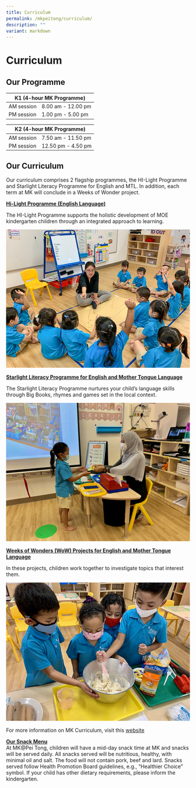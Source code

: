 ```yaml
---
title: Curriculum
permalink: /mkpeitong/curriculum/
description: ""
variant: markdown
---
```

# Curriculum


## Our Programme

<table>
<thead>
  <tr>
    <th colspan="2">K1 (4-hour MK Programme)</th>
  </tr>
</thead>
<tbody>
  <tr>
    <td>AM session</td>
    <td>8.00 am - 12.00 pm</td>
  </tr>
  <tr>
    <td>PM session</td>
    <td>1.00 pm - 5.00 pm</td>
  </tr>
</tbody>
</table>

<table>
<thead>
  <tr>
    <th colspan="2">K2 (4-hour MK Programme)</th>
  </tr>
</thead>
<tbody>
  <tr>
    <td>AM session</td>
    <td>7.50 am - 11.50 pm</td>
  </tr>
  <tr>
    <td>PM session</td>
    <td>12.50 pm - 4.50 pm</td>
  </tr>
</tbody>
</table>

## Our Curriculum


Our curriculum comprises 2 flagship programmes, the HI-Light Programme and Starlight Literacy Programme for English and MTL. In addition, each term at MK will conclude in a Weeks of Wonder project.  
  

<b><u>Hi-Light Programme (English Language)</u></b>  

The HI-Light Programme supports the holistic development of MOE kindergarten children through an integrated approach to learning.

![](/images/MK@Pei%20Tong/Curriculum%202.jpg)

<b><u>Starlight Literacy Programme for English
and Mother Tongue Language</u></b>  

The Starlight Literacy Programme nurtures your child’s language skills through Big Books, rhymes and games set in the local context.

![](/images/MK@Pei%20Tong/Curriculum%203.jpg)

<b><u>Weeks of Wonders (WoW) Projects for
English and Mother Tongue Language</u></b>  

In these projects, children work together to investigate topics that interest them.

![](/images/MK@Pei%20Tong/Curriculum%201.jpg)

For more information on MK Curriculum, visit this [website](https://www.moe.gov.sg/preschool/moe-kindergarten/curriculum-and-learning-environment)

<b><u>Our Snack Menu</u></b>  
At MK@Pei Tong, children will have a mid-day snack time at MK and snacks will be served daily. All snacks served will be nutritious, healthy, with minimal oil and salt. The food will not contain pork, beef and lard. Snacks served follow Health Promotion Board guidelines, e.g., “Healthier Choice” symbol. If your child has other dietary requirements, please inform the kindergarten.